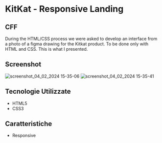 # KitKat - Responsive Landing 
## CFF

During the HTML/CSS process we were asked to develop an interface from a photo of a figma drawing for the Kitkat product. To be done only with HTML and CSS. This is what I presented.

## Screenshot

![screenshot_04_02_2024 15-35-06](https://github.com/dimainc26/kitkat_landing/assets/125144533/29364e10-301f-471f-a0ab-c920a4d99abb)
![screenshot_04_02_2024 15-35-41](https://github.com/dimainc26/kitkat_landing/assets/125144533/576a96af-1fbd-4336-b555-80a0e0bffc52)



## Tecnologie Utilizzate

- HTML5
- CSS3

## Caratteristiche

- Responsive
